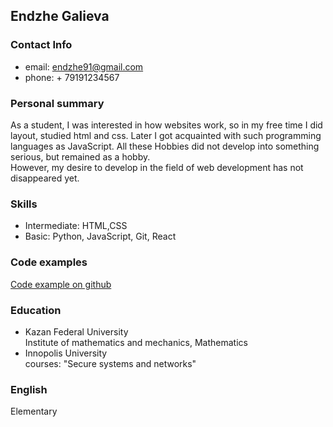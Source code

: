 ## Endzhe Galieva
### Contact Info
- email: <endzhe91@gmail.com> 
- phone: + 79191234567
### Personal summary
As a student, I was interested in how websites work, so in my free time I did layout, studied html and css. Later I got acquainted with such programming languages as JavaScript. All these Hobbies did not develop into something serious, but remained as a hobby.<br>
However, my desire to develop in the field of web development has not disappeared yet.
### Skills
- Intermediate: HTML,CSS
- Basic: Python, JavaScript, Git, React
### Code examples
[Code example on github](https://github.com/EndzheYarullina/todo-front)
### Education 
- Kazan Federal University<br>
  Institute of mathematics and mechanics, Mathematics
- Innopolis University<br>
  courses: "Secure systems and networks"
### English
Elementary